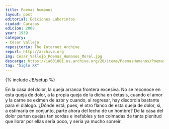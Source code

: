 ```yaml
---
title: Poemas humanos
layout: post
editorial: Ediciones Laberintos
ciudad: Caracas
edicion: 2008
year: 1939
category:
- César Vallejo
repositorio: The Internet Archive
repurl: http://archive.org
img: Cesar_Vallejo_Poemas_Humanos_Morel.jpg
descarga: https://ia601001.us.archive.org/20/items/PoemasHumanos/Poemas-Humanos.pdf
tag: "Siglo XX"
---
```

{% include JB/setup %}

  En la casa del dolor, la queja arranca frontera excesiva. No se reconoce en esta queja de dolor, a la propia queja de la dicha en éxtasis, cuando el amor y la       carne se eximen de azor y cuando, al regresar, hay discordia bastante para el diálogo.
  ¿Dónde está, pues, el otro flanco de esta queja de dolor, si, a estimarla en conjunto, parte ahora del lecho de un hombre?
  De la casa del dolor parten quejas tan sordas e inefables y tan colmadas de tanta plenitud que llorar por ellas sería poco, y sería ya mucho sonreír.
